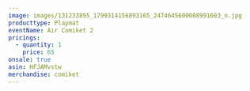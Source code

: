 ```yaml
---
image: images/131233895_1799314156893165_2474645600008991603_n.jpg
producttype: Playmat
eventName: Air Comiket 2
pricings:
  - quantity: 1
    price: 65
onsale: true
asin: HFJAMvstw
merchandise: comiket
---
```

